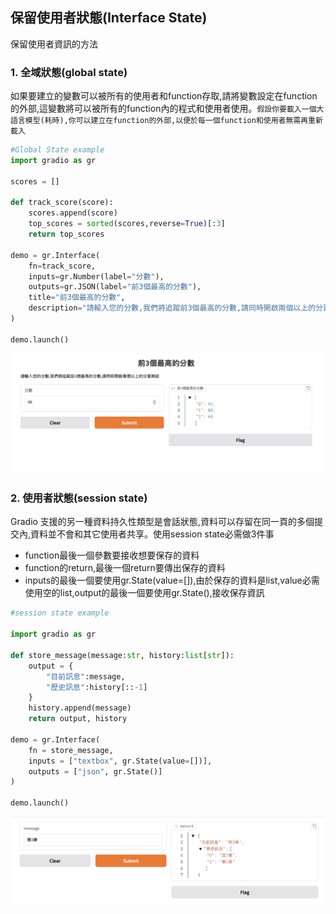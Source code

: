 ## 保留使用者狀態(Interface State)
保留使用者資訊的方法

### 1. 全域狀態(global state)
如果要建立的變數可以被所有的使用者和function存取,請將變數設定在function的外部,這變數將可以被所有的function內的程式和使用者使用。`假設你要載入一個大語言模型(耗時),你可以建立在function的外部,以便於每一個function和使用者無需再重新載入`

```python
#Global State example
import gradio as gr

scores = []

def track_score(score):
    scores.append(score)
    top_scores = sorted(scores,reverse=True)[:3]
    return top_scores

demo = gr.Interface(
    fn=track_score,
    inputs=gr.Number(label="分數"),
    outputs=gr.JSON(label="前3個最高的分數"),
    title="前3個最高的分數",
    description="請輸入您的分數,我們將追蹤前3個最高的分數,請同時開啟兩個以上的分頁測試",
)

demo.launch()
```

![](./images/pic1.png)


### 2. 使用者狀態(session state)
Gradio 支援的另一種資料持久性類型是會話狀態,資料可以存留在同一頁的多個提交內,資料並不會和其它使用者共享。使用session state必需做3件事

- function最後一個參數要接收想要保存的資料
- function的return,最後一個return要傳出保存的資料
- inputs的最後一個要使用gr.State(value=[]),由於保存的資料是list,value必需使用空的list,output的最後一個要使用gr.State(),接收保存資訊


```python
#session state example

import gradio as gr

def store_message(message:str, history:list[str]):
    output = {
        "目前訊息":message,
        "歷史訊息":history[::-1]
    }
    history.append(message)
    return output, history

demo = gr.Interface(
    fn = store_message,
    inputs = ["textbox", gr.State(value=[])],
    outputs = ["json", gr.State()]
)

demo.launch()

```

![](./images/pic2.png)